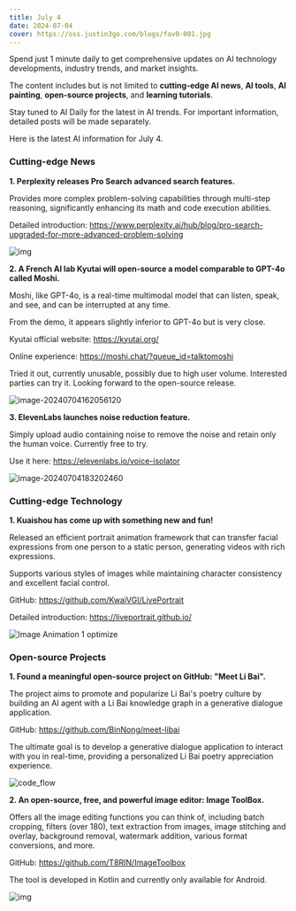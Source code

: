 ```yaml
---
title: July 4
date: 2024-07-04
cover: https://oss.justin3go.com/blogs/fav0-001.jpg
---
```


Spend just 1 minute daily to get comprehensive updates on AI technology developments, industry trends, and market insights.

The content includes but is not limited to **cutting-edge AI news**, **AI tools**, **AI painting**, **open-source projects**, and **learning tutorials**.

Stay tuned to AI Daily for the latest in AI trends. For important information, detailed posts will be made separately.

Here is the latest AI information for July 4.

### Cutting-edge News

**1. Perplexity releases Pro Search advanced search features.**

Provides more complex problem-solving capabilities through multi-step reasoning, significantly enhancing its math and code execution abilities.

Detailed introduction: https://www.perplexity.ai/hub/blog/pro-search-upgraded-for-more-advanced-problem-solving

![img](https://framerusercontent.com/images/Oootekc4aFbZeeDDrsOzpIZ0hw.png)

**2. A French AI lab Kyutai will open-source a model comparable to GPT-4o called Moshi.**

Moshi, like GPT-4o, is a real-time multimodal model that can listen, speak, and see, and can be interrupted at any time.

From the demo, it appears slightly inferior to GPT-4o but is very close.

Kyutai official website: https://kyutai.org/

Online experience: https://moshi.chat/?queue_id=talktomoshi

Tried it out, currently unusable, possibly due to high user volume. Interested parties can try it. Looking forward to the open-source release.

![image-20240704162056120](https://p.ipic.vip/et6qpt.png)

**3. ElevenLabs launches noise reduction feature.**

Simply upload audio containing noise to remove the noise and retain only the human voice. Currently free to try.

Use it here: https://elevenlabs.io/voice-isolator

![image-20240704183202460](https://p.ipic.vip/jt538h.png)

### Cutting-edge Technology

**1. Kuaishou has come up with something new and fun!**

Released an efficient portrait animation framework that can transfer facial expressions from one person to a static person, generating videos with rich expressions.

Supports various styles of images while maintaining character consistency and excellent facial control.

GitHub: https://github.com/KwaiVGI/LivePortrait

Detailed introduction: https://liveportrait.github.io/

![Image Animation 1 optimize](https://p.ipic.vip/18zt2y.gif)

### Open-source Projects

**1. Found a meaningful open-source project on GitHub: "Meet Li Bai".**

The project aims to promote and popularize Li Bai's poetry culture by building an AI agent with a Li Bai knowledge graph in a generative dialogue application.

GitHub: https://github.com/BinNong/meet-libai

The ultimate goal is to develop a generative dialogue application to interact with you in real-time, providing a personalized Li Bai poetry appreciation experience.

![code_flow](https://p.ipic.vip/7hgd8j.png)

**2. An open-source, free, and powerful image editor: Image ToolBox.**

Offers all the image editing functions you can think of, including batch cropping, filters (over 180), text extraction from images, image stitching and overlay, background removal, watermark addition, various format conversions, and more.

GitHub: https://github.com/T8RIN/ImageToolbox

The tool is developed in Kotlin and currently only available for Android.

![img](https://github.com/T8RIN/ImageToolbox/raw/master/fastlane/metadata/android/en-US/images/banner/banner1.png)

